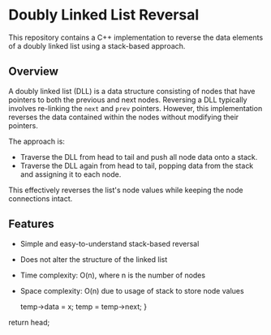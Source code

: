 # Doubly Linked List Reversal

This repository contains a C++ implementation to reverse the data elements of a doubly linked list using a stack-based approach.

## Overview

A doubly linked list (DLL) is a data structure consisting of nodes that have pointers to both the previous and next nodes. Reversing a DLL typically involves re-linking the `next` and `prev` pointers. However, this implementation reverses the data contained within the nodes without modifying their pointers.

The approach is:
- Traverse the DLL from head to tail and push all node data onto a stack.
- Traverse the DLL again from head to tail, popping data from the stack and assigning it to each node.
  
This effectively reverses the list's node values while keeping the node connections intact.

## Features

- Simple and easy-to-understand stack-based reversal
- Does not alter the structure of the linked list
- Time complexity: O(n), where n is the number of nodes
- Space complexity: O(n) due to usage of stack to store node values


    temp->data = x;
    temp = temp->next;
}

return head;
